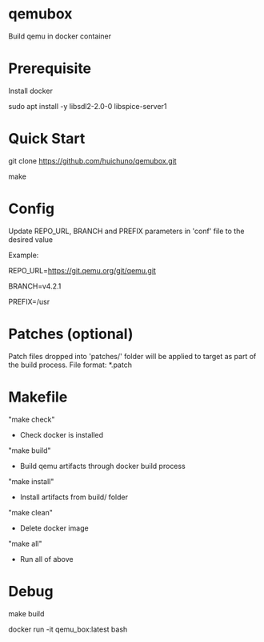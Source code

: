 # qemubox
Build qemu in docker container

# Prerequisite
Install docker

sudo apt install -y libsdl2-2.0-0 libspice-server1

# Quick Start
git clone https://github.com/huichuno/qemubox.git

make

# Config
Update REPO_URL, BRANCH and PREFIX parameters in 'conf' file to the desired value

Example:

REPO_URL=https://git.qemu.org/git/qemu.git

BRANCH=v4.2.1

PREFIX=/usr

# Patches (optional)
Patch files dropped into 'patches/' folder will be applied to target as part of the build process.
File format: *.patch

# Makefile
"make check"

- Check docker is installed

"make build"

- Build qemu artifacts through docker build process

"make install"

- Install artifacts from build/ folder 

"make clean"

- Delete docker image

"make all"

- Run all of above

# Debug
make build

docker run -it qemu_box:latest bash

